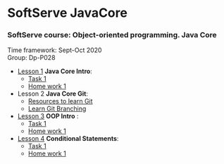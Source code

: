 # SoftServe JavaCore
### SoftServe course: Object-oriented programming. Java Core  
Time framework: Sept-Oct 2020  
Group: Dp-P028


* [Lesson 1](https://github.com/MaksNazarenko/soft-serve-java-core/tree/master/MyCourse/src/com/nazarenko/lesson/lesson_1) **Java Core Intro**:
    * [Task 1](https://github.com/MaksNazarenko/soft-serve-java-core/tree/master/MyCourse/src/com/nazarenko/lesson/lesson_1/task1)
    * [Home work 1](https://github.com/MaksNazarenko/soft-serve-java-core/tree/master/MyCourse/src/com/nazarenko/lesson/lesson_1/homework1)
* Lesson 2 **Java Core Git**:
    * [Resources to learn Git](https://try.github.io/)
    * [Learn Git Branching](https://learngitbranching.js.org/)
* [Lesson 3](https://github.com/MaksNazarenko/soft-serve-java-core/tree/master/MyCourse/src/com/nazarenko/lesson/lesson_3) **OOP Intro** :
    * [Task 1](https://github.com/MaksNazarenko/soft-serve-java-core/tree/master/MyCourse/src/com/nazarenko/lesson/lesson_3/task1)
    * [Home work 1](https://github.com/MaksNazarenko/soft-serve-java-core/tree/master/MyCourse/src/com/nazarenko/lesson/lesson_3/homework1)
* [Lesson 4](https://github.com/MaksNazarenko/soft-serve-java-core/tree/master/MyCourse/src/com/nazarenko/lesson/lesson_4) **Conditional Statements**:
    * [Task 1](https://github.com/MaksNazarenko/soft-serve-java-core/tree/master/MyCourse/src/com/nazarenko/lesson/lesson_4/task1)
    * [Home work 1](https://github.com/MaksNazarenko/soft-serve-java-core/tree/master/MyCourse/src/com/nazarenko/lesson/lesson_4/homework1)
